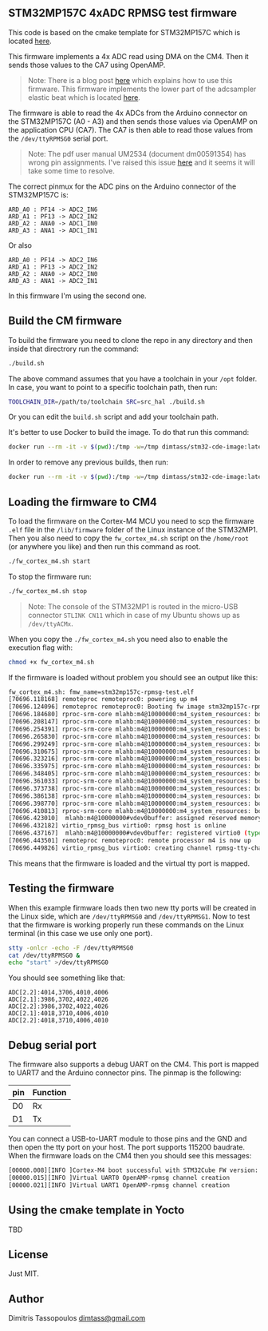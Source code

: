 STM32MP157C 4xADC RPMSG test firmware
----

This code is based on the cmake template for STM32MP157C which is located [here](https://github.com/dimtass/stm32mp1-cmake-template).

This firmware implements a 4x ADC read using DMA on the CM4. Then it sends those
values to the CA7 using OpenAMP.

> Note: There is a blog post [here](https://www.stupid-projects.com/using-elastic-stack-elk-on-embedded-part-2/)
which explains how to use this firmware. This firmware implements the lower part of the
adcsampler elastic beat which is located [here](https://github.com/dimtass/adcsamplerbeat).

The firmware is able to read the 4x ADCs from the Arduino connector on the STM32MP157C
(A0 - A3) and then sends those values via OpenAMP on the application CPU (CA7). The CA7
is then able to read those values from the `/dev/ttyRPMSG0` serial port.

> Note: The pdf user manual UM2534 (document dm00591354) has wrong pin assignments.
I've raised this issue [here](https://community.st.com/s/question/0D73W000000Uby8/mistake-in-stm32mp1dk2-schematics)
and it seems it will take some time to resolve.

The correct pinmux for the ADC pins on the Arduino connector of the STM32MP157C is:

```
ARD_A0 : PF14 -> ADC2_IN6
ARD_A1 : PF13 -> ADC2_IN2
ARD_A2 : ANA0 -> ADC1_IN0
ARD_A3 : ANA1 -> ADC1_IN1
```

Or also

```
ARD_A0 : PF14 -> ADC2_IN6
ARD_A1 : PF13 -> ADC2_IN2
ARD_A2 : ANA0 -> ADC2_IN0
ARD_A3 : ANA1 -> ADC2_IN1
```

In this firmware I'm using the second one.

## Build the CM firmware
To build the firmware you need to clone the repo in any directory and then inside
that directrory run the command:

```sh
./build.sh
```

The above command assumes that you have a toolchain in your `/opt` folder. In case,
you want to point to a specific toolchain path, then run:

```sh
TOOLCHAIN_DIR=/path/to/toolchain SRC=src_hal ./build.sh
```

Or you can edit the `build.sh` script and add your toolchain path.

It's better to use Docker to build the image. To do that run this command:
```sh
docker run --rm -it -v $(pwd):/tmp -w=/tmp dimtass/stm32-cde-image:latest -c "SRC=src_hal ./build.sh"
```

In order to remove any previous builds, then run:
```sh
docker run --rm -it -v $(pwd):/tmp -w=/tmp dimtass/stm32-cde-image:latest -c "CLEANBUILD=true SRC=src_hal ./build.sh"
```

## Loading the firmware to CM4
To load the firmware on the Cortex-M4 MCU you need to scp the firmware `.elf` file in the
`/lib/firmware` folder of the Linux instance of the STM32MP1. Then you also need to copy the
`fw_cortex_m4.sh` script on the `/home/root` (or anywhere you like) and then run this command
as root.
```sh
./fw_cortex_m4.sh start
```

To stop the firmware run:
```sh
./fw_cortex_m4.sh stop
```

> Note: The console of the STM32MP1 is routed in the micro-USB connector `STLINK CN11` which
in case of my Ubuntu shows up as `/dev/ttyACMx`.

When you copy the `./fw_cortex_m4.sh` you need also to enable the execution flag with:
```sh
chmod +x fw_cortex_m4.sh
```

If the firmware is loaded without problem you should see an output like this:
```sh
fw_cortex_m4.sh: fmw_name=stm32mp157c-rpmsg-test.elf
[70696.118168] remoteproc remoteproc0: powering up m4
[70696.124096] remoteproc remoteproc0: Booting fw image stm32mp157c-rpmsg-test.elf, size 1115364
[70696.184680] rproc-srm-core mlahb:m4@10000000:m4_system_resources: bound mlahb:m4@10000000:m4_system_resources:timer@40000000 (ops 0xc0cfbd7c)
[70696.208147] rproc-srm-core mlahb:m4@10000000:m4_system_resources: bound mlahb:m4@10000000:m4_system_resources:i2c@40015000 (ops 0xc0cfbd7c)
[70696.254391] rproc-srm-core mlahb:m4@10000000:m4_system_resources: bound mlahb:m4@10000000:m4_system_resources:dac@40017000 (ops 0xc0cfbd7c)
[70696.265830] rproc-srm-core mlahb:m4@10000000:m4_system_resources: bound mlahb:m4@10000000:m4_system_resources:serial@40018000 (ops 0xc0cfbd7c)
[70696.299249] rproc-srm-core mlahb:m4@10000000:m4_system_resources: bound mlahb:m4@10000000:m4_system_resources:timer@44000000 (ops 0xc0cfbd7c)
[70696.310675] rproc-srm-core mlahb:m4@10000000:m4_system_resources: bound mlahb:m4@10000000:m4_system_resources:spi@44005000 (ops 0xc0cfbd7c)
[70696.323216] rproc-srm-core mlahb:m4@10000000:m4_system_resources: bound mlahb:m4@10000000:m4_system_resources:dma@48001000 (ops 0xc0cfbd7c)
[70696.335975] rproc-srm-core mlahb:m4@10000000:m4_system_resources: bound mlahb:m4@10000000:m4_system_resources:adc@48003000 (ops 0xc0cfbd7c)
[70696.348405] rproc-srm-core mlahb:m4@10000000:m4_system_resources: bound mlahb:m4@10000000:m4_system_resources:hash@4c002000 (ops 0xc0cfbd7c)
[70696.361033] rproc-srm-core mlahb:m4@10000000:m4_system_resources: bound mlahb:m4@10000000:m4_system_resources:rng@4c003000 (ops 0xc0cfbd7c)
[70696.373738] rproc-srm-core mlahb:m4@10000000:m4_system_resources: bound mlahb:m4@10000000:m4_system_resources:crc@4c004000 (ops 0xc0cfbd7c)
[70696.386138] rproc-srm-core mlahb:m4@10000000:m4_system_resources: bound mlahb:m4@10000000:m4_system_resources:cryp@4c005000 (ops 0xc0cfbd7c)
[70696.398770] rproc-srm-core mlahb:m4@10000000:m4_system_resources: bound mlahb:m4@10000000:m4_system_resources:button (ops 0xc0cfbd7c)
[70696.410813] rproc-srm-core mlahb:m4@10000000:m4_system_resources: bound mlahb:m4@10000000:m4_system_resources:m4_led (ops 0xc0cfbd7c)
[70696.423010]  mlahb:m4@10000000#vdev0buffer: assigned reserved memory node vdev0buffer@10042000
[70696.432182] virtio_rpmsg_bus virtio0: rpmsg host is online
[70696.437167]  mlahb:m4@10000000#vdev0buffer: registered virtio0 (type 7)
[70696.443501] remoteproc remoteproc0: remote processor m4 is now up
[70696.449826] virtio_rpmsg_bus virtio0: creating channel rpmsg-tty-channel addr 0x0
 ```

This means that the firmware is loaded and the virtual tty port is mapped.

## Testing the firmware
When this example firmware loads then two new tty ports will be created in the Linux side,
which are `/dev/ttyRPMSG0` and `/dev/ttyRPMSG1`. Now to test that the firmware is working
properly run these commands on the Linux terminal (in this case we use only one port).

```sh
stty -onlcr -echo -F /dev/ttyRPMSG0
cat /dev/ttyRPMSG0 &
echo "start" >/dev/ttyRPMSG0
```

You should see something like that:
```
ADC[2.2]:4014,3706,4010,4006
ADC[2.1]:3986,3702,4022,4026
ADC[2.2]:3986,3702,4022,4026
ADC[2.1]:4018,3710,4006,4010
ADC[2.2]:4018,3710,4006,4010
```

## Debug serial port
The firmware also supports a debug UART on the CM4. This port is mapped to UART7 and the
Arduino connector pins. The pinmap is the following:

pin | Function
-|-
D0 | Rx
D1 | Tx

You can connect a USB-to-UART module to those pins and the GND and then open the tty port
on your host. The port supports 115200 baudrate. When the firmware loads on the CM4 then
you should see this messages:

```sh
[00000.008][INFO ]Cortex-M4 boot successful with STM32Cube FW version: v1.2.0
[00000.015][INFO ]Virtual UART0 OpenAMP-rpmsg channel creation
[00000.021][INFO ]Virtual UART1 OpenAMP-rpmsg channel creation
```

## Using the cmake template in Yocto
TBD

## License
Just MIT.

## Author
Dimitris Tassopoulos <dimtass@gmail.com>